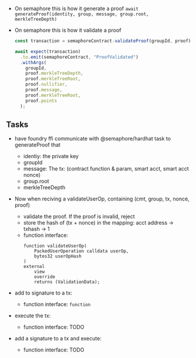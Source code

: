 - On semaphore this is how it generate a proof
  `await generateProof(identity, group, message, group.root, merkleTreeDepth)`

- On semaphore this is how it validate a proof

  ```js
  const transaction = semaphoreContract.validateProof(groupId, proof);

  await expect(transaction)
    .to.emit(semaphoreContract, "ProofValidated")
    .withArgs(
      groupId,
      proof.merkleTreeDepth,
      proof.merkleTreeRoot,
      proof.nullifier,
      proof.message,
      proof.merkleTreeRoot,
      proof.points
    );
  ```

## Tasks

- have foundry ffi communicate with @semaphore/hardhat task to generateProof that

  - identiy: the private key
  - groupId
  - message: The tx: (contract function & param, smart acct, smart acct nonce)
  - group.root
  - merkleTreeDepth

- Now when reciving a validateUserOp, containing (cmt, group, tx, nonce, proof)
  - validate the proof. If the proof is invalid, reject
  - store the hash of (tx + nonce) in the mapping: acct address -> txhash -> 1
  - function interface:
    ```solidity
    function validateUserOp(
        PackedUserOperation calldata userOp,
        bytes32 userOpHash
    )
    external
        view
        override
        returns (ValidationData);
    ```

- add to signature to a tx:

  - function interface: `function`

- execute the tx:

  - function interface: TODO

- add a signature to a tx and execute:
  - function interface: TODO
